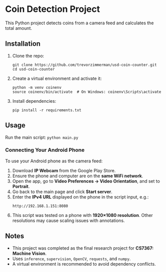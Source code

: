 # Coin Detection Project

This Python project detects coins from a camera feed and calculates the total amount.

## Installation

1. Clone the repo:
    ```
    git clone https://github.com/trevorzimmerman/usd-coin-counter.git
    cd usd-coin-counter
    ```
2. Create a virtual environment and activate it:
    ```
    python -m venv coinenv
    source coinenv/bin/activate  # On Windows: coinenv\Scripts\activate
    ```
3. Install dependencies:
    ```
    pip install -r requirements.txt
    ```

## Usage

Run the main script:
    ```
    python main.py
    ```

### Connecting Your Android Phone

To use your Android phone as the camera feed:

1. Download **IP Webcam** from the Google Play Store.
2. Ensure the phone and computer are on the **same WiFi network**.
3. Open the app, go to **Video Preferences → Video Orientation**, and set to **Portrait**.
4. Go back to the main page and click **Start server**.
5. Enter the **IPv4 URL** displayed on the phone in the script input, e.g.:
    ```
    http://192.168.1.151:8080
    ```
6. This script was tested on a phone with **1920×1080 resolution**. Other resolutions may cause scaling issues with annotations.

## Notes

- This project was completed as the final research project for **CS7367: Machine Vision**.
- Uses `inference`, `supervision`, `OpenCV`, `requests`, and `numpy`.
- A virtual environment is recommended to avoid dependency conflicts.
